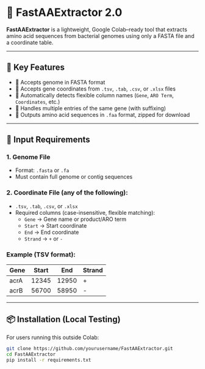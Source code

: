# 🧬 FastAAExtractor 2.0

**FastAAExtractor** is a lightweight, Google Colab–ready tool that extracts amino acid sequences from bacterial genomes using only a FASTA file and a coordinate table.

---

## 🧪 Key Features

- 🧬 Accepts genome in FASTA format
- 📄 Accepts gene coordinates from `.tsv`, `.tab`, `.csv`, or `.xlsx` files
- 🧠 Automatically detects flexible column names (`Gene`, `ARO Term`, `Coordinates`, etc.)
- 🔁 Handles multiple entries of the same gene (with suffixing)
- 💾 Outputs amino acid sequences in `.faa` format, zipped for download

---

## 📂 Input Requirements

### 1. Genome File
- Format: `.fasta` or `.fa`
- Must contain full genome or contig sequences

### 2. Coordinate File (any of the following):
- `.tsv`, `.tab`, `.csv`, or `.xlsx`
- Required columns (case-insensitive, flexible matching):
  - `Gene` → Gene name or product/ARO term
  - `Start` → Start coordinate
  - `End` → End coordinate
  - `Strand` → `+` or `-`

### Example (TSV format):

| Gene | Start | End | Strand |
|------|-------|-----|--------|
| acrA | 12345 | 12950 | + |
| acrB | 56700 | 58950 | - |


---

## 📦 Installation (Local Testing)

For users running this outside Colab:

```bash
git clone https://github.com/yourusername/FastAAExtractor.git
cd FastAAExtractor
pip install -r requirements.txt
